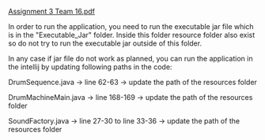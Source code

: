 [Assignment 3 Team 16.pdf](..%2F..%2F..%2FDownloads%2FAssignment%203%20Team%2016.pdf)

In order to run the application, you need to run the executable jar file which is in the
"Executable_Jar" folder. Inside this folder resource folder also exist so do not try to run
the executable jar outside of this folder.

In any case if jar file do not work as planned, you can run the application in the intellij
by updating following paths in the code:

DrumSequence.java -> line 62-63 -> update the path of the resources folder

DrumMachineMain.java -> line 168-169 -> update the path of the resources folder

SoundFactory.java -> line 27-30 to line 33-36 -> update the path of the resources folder